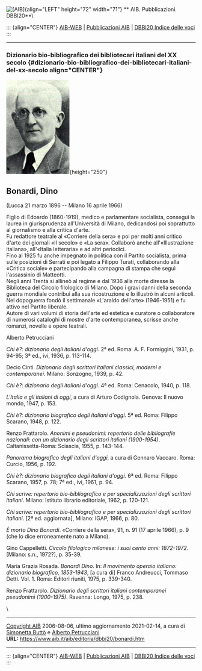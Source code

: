 ![\[AIB\]](/aib/wi/aibv72.gif){align="LEFT" height="72" width="71"}
** AIB. Pubblicazioni. DBBI20**\

::: {align="CENTER"}
[AIB-WEB](/) \| [Pubblicazioni AIB](/pubblicazioni/) \| [DBBI20 Indice
delle voci](dbbi20.htm)
:::

------------------------------------------------------------------------

### Dizionario bio-bibliografico dei bibliotecari italiani del XX secolo {#dizionario-bio-bibliografico-dei-bibliotecari-italiani-del-xx-secolo align="CENTER"}

![\[Ritratto\]](bonardi.jpg){height="250"}

## Bonardi, Dino

(Lucca 21 marzo 1896 -- Milano 16 aprile 1966)

Figlio di Edoardo (1860-1919), medico e parlamentare socialista,
conseguì la laurea in giurisprudenza all\'Università di Milano,
dedicandosi poi soprattutto al giornalismo e alla critica d\'arte.\
Fu redattore teatrale al «Corriere della sera» e poi per molti anni
critico d\'arte dei giornali «Il secolo» e «La sera». Collaborò anche
all\'«Illustrazione italiana», all\'«Italia letteraria» e ad altri
periodici.\
Fino al 1925 fu anche impegnato in politica con il Partito socialista,
prima sulle posizioni di Serrati e poi legato a Filippo Turati,
collaborando alla «Critica sociale» e partecipando alla campagna di
stampa che seguì l\'assassinio di Matteotti.\
Negli anni Trenta si allineò al regime e dal 1936 alla morte diresse la
Biblioteca del Circolo filologico di Milano. Dopo i gravi danni della
seconda guerra mondiale contribuì alla sua ricostruzione e lo illustrò
in alcuni articoli.\
Nel dopoguerra fondò il settimanale «L\'araldo dell\'arte» (1946-1951) e
fu attivo nel Partito liberale.\
Autore di vari volumi di storia dell\'arte ed estetica e curatore o
collaboratore di numerosi cataloghi di mostre d\'arte contemporanea,
scrisse anche romanzi, novelle e opere teatrali.

Alberto Petrucciani

*Chi è?: dizionario degli italiani d\'oggi*. 2ª ed. Roma: A. F.
Formiggini, 1931, p. 94-95; 3ª ed., ivi, 1936, p. 113-114.

Decio Cinti. *Dizionario degli scrittori italiani classici, moderni e
contemporanei*. Milano: Sonzogno, 1939, p. 42.

*Chi è?: dizionario degli italiani d\'oggi*. 4ª ed. Roma: Cenacolo,
1940, p. 118.

*L\'Italia e gli italiani di oggi*, a cura di Arturo Codignola. Genova:
Il nuovo mondo, 1947, p. 153.

*Chi è?: dizionario biografico degli italiani d\'oggi*. 5ª ed. Roma:
Filippo Scarano, 1948, p. 122.

Renzo Frattarolo. *Anonimi e pseudonimi: repertorio delle bibliografie
nazionali: con un dizionario degli scrittori italiani (1900-1954)*.
Caltanissetta-Roma: Sciascia, 1955, p. 143-144.

*Panorama biografico degli italiani d\'oggi*, a cura di Gennaro Vaccaro.
Roma: Curcio, 1956, p. 192.

*Chi è?: dizionario biografico degli italiani d\'oggi*. 6ª ed. Roma:
Filippo Scarano, 1957, p. 78; 7ª ed., ivi, 1961, p. 94.

*Chi scrive: repertorio bio-bibliografico e per specializzazioni degli
scrittori italiani*. Milano: Istituto librario editoriale, 1962, p.
120-121.

*Chi scrive: repertorio bio-bibliografico e per specializzazioni degli
scrittori italiani*. \[2ª ed. aggiornata\], Milano: IGAP, 1966, p. 80.

*È morto Dino Bonardi*. «Corriere della sera», 91, n. 91 (17 aprile
1966), p. 9 (che lo dice erroneamente nato a Milano).

Gino Cappelletti. *Circolo filologico milanese: i suoi cento anni:
1872-1972*. \[Milano: s.n., 1972?\], p. 35-39.

Maria Grazia Rosada. *Bonardi Dino*. In: *Il movimento operaio italiano:
dizionario biografico, 1853-1943*, \[a cura di\] Franco Andreucci,
Tommaso Detti. Vol. 1. Roma: Editori riuniti, 1975, p. 339-340.

Renzo Frattarolo. *Dizionario degli scrittori italiani contemporanei
pseudonimi (1900-1975)*. Ravenna: Longo, 1975, p. 238.

\

------------------------------------------------------------------------

[Copyright AIB](/su-questo-sito/dichiarazione-di-copyright-aib-web/)
2006-08-06, ultimo aggiornamento 2021-02-14, a cura di [Simonetta
Buttò](/aib/redazione3.htm) e [Alberto
Petrucciani](/su-questo-sito/redazione-aib-web/)\
**URL:** https://www.aib.it/aib/editoria/dbbi20/bonardi.htm

------------------------------------------------------------------------

::: {align="CENTER"}
[AIB-WEB](/) \| [Pubblicazioni AIB](/pubblicazioni/) \| [DBBI20 Indice
delle voci](dbbi20.htm)
:::
